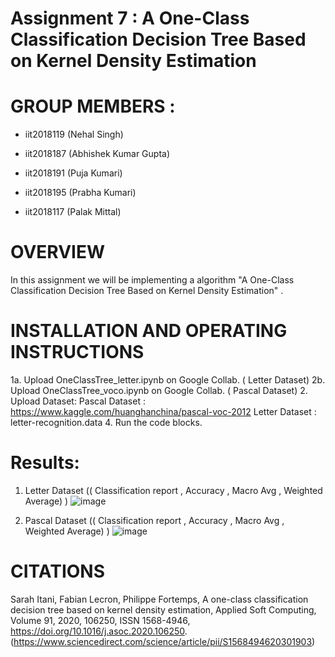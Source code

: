 # Assignment 7 : A One-Class Classification Decision Tree Based on Kernel Density Estimation
# GROUP MEMBERS :
* iit2018119 (Nehal Singh)

* iit2018187 (Abhishek Kumar Gupta)

* iit2018191 (Puja Kumari)

* iit2018195 (Prabha Kumari)

* iit2018117 (Palak Mittal)

# OVERVIEW  
In this assignment we will be implementing a algorithm "A One-Class Classification Decision Tree Based on Kernel Density Estimation" .

# INSTALLATION AND OPERATING INSTRUCTIONS
1a. Upload OneClassTree_letter.ipynb on Google Collab. ( Letter Dataset)
2b. Upload OneClassTree_voco.ipynb on Google Collab. ( Pascal Dataset)
2. Upload Dataset:
Pascal Dataset : https://www.kaggle.com/huanghanchina/pascal-voc-2012
Letter Dataset : letter-recognition.data
4. Run the code blocks.

# Results:
1. Letter Dataset (( Classification report ,  Accuracy  , Macro Avg , Weighted Average) )
![image](https://user-images.githubusercontent.com/58623921/112709103-7150c480-8edc-11eb-8488-db08c154730a.png)

2. Pascal Dataset (( Classification report ,  Accuracy  , Macro Avg , Weighted Average) )
![image](https://user-images.githubusercontent.com/58623921/112709109-7c0b5980-8edc-11eb-9777-ded20dfc4f07.png)


# CITATIONS
Sarah Itani, Fabian Lecron, Philippe Fortemps,
A one-class classification decision tree based on kernel density estimation,
Applied Soft Computing,
Volume 91,
2020,
106250,
ISSN 1568-4946,
https://doi.org/10.1016/j.asoc.2020.106250.
(https://www.sciencedirect.com/science/article/pii/S1568494620301903)
